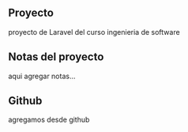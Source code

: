 ## Proyecto
proyecto de Laravel del curso ingenieria de software
## Notas del proyecto
aqui agregar notas...
## Github
agregamos desde github
